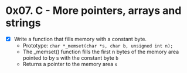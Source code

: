 # 0x07. C - More pointers, arrays and strings

- [x] Write a function that fills memory with a constant byte.
    - Prototype: `char *_memset(char *s, char b, unsigned int n);`
    - The _memset() function fills the first n bytes of the memory area pointed to by s with the constant byte `b`
    - Returns a pointer to the memory area `s`
